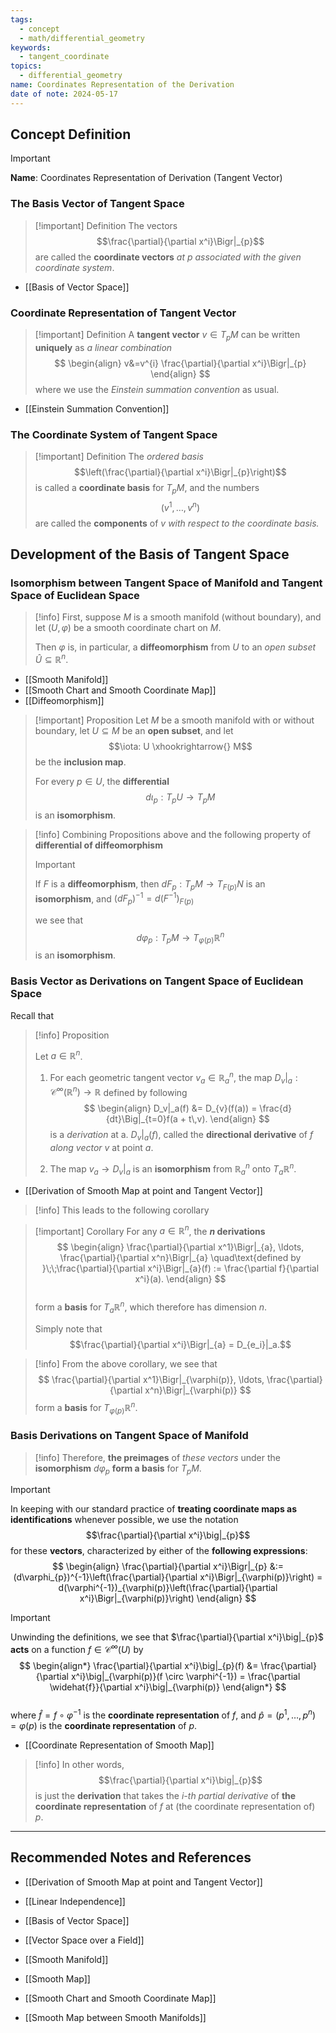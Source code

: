 ```yaml
---
tags:
  - concept
  - math/differential_geometry
keywords:
  - tangent_coordinate
topics:
  - differential_geometry
name: Coordinates Representation of the Derivation
date of note: 2024-05-17
---
```


## Concept Definition

>[!important]
>**Name**: Coordinates Representation of Derivation (Tangent Vector)


### The Basis Vector of Tangent Space


>[!important] Definition
>The vectors $$\frac{\partial}{\partial x^i}\Bigr|_{p}$$ 
> are called the **coordinate vectors** *at $p$* *associated with the given coordinate system*.

- [[Basis of Vector Space]]
### Coordinate Representation of Tangent Vector

>[!important] Definition
>A **tangent vector** $v \in T_{p}M$ can be written **uniquely** as *a linear combination*
>$$
> \begin{align}
> v&=v^{i} \frac{\partial}{\partial x^i}\Bigr|_{p}
> \end{align} 
>$$ 
>where we use the *Einstein summation convention* as usual. 

- [[Einstein Summation Convention]]

### The Coordinate System of Tangent Space 


>[!important] Definition
>The *ordered basis* $$\left(\frac{\partial}{\partial x^i}\Bigr|_{p}\right)$$  is called a **coordinate basis** for $T_{p}M$, and the numbers $$(v^1, \ldots, v^n)$$ are called the **components** of $v$ *with respect to the coordinate basis.*



## Development of the Basis of Tangent Space


### Isomorphism between Tangent Space of Manifold and Tangent Space of Euclidean Space

>[!info]
>First, suppose $M$ is a smooth manifold (without boundary), and let $(U, \varphi)$ be a smooth coordinate chart on $M$. 
>
>Then $\varphi$ is, in particular, a **diffeomorphism** from $U$ to an *open subset* $\widehat{U} \subseteq \mathbb{R}^n$. 

- [[Smooth Manifold]]
- [[Smooth Chart and Smooth Coordinate Map]]
- [[Diffeomorphism]]


>[!important] Proposition
>Let $M$ be a smooth manifold with or without boundary, let $U \subseteq M$ be an **open subset**, and let $$\iota: U \xhookrightarrow{} M$$ be the **inclusion map**. 
>
>For every $p \in U$, the **differential** $$d\iota_{p}: T_{p}U \rightarrow T_{p}M$$ is an **isomorphism**.

>[!info]
> Combining Propositions above  and the following property of **differential of diffeomorphism**
>>[!important]
>>If $F$ is a **diffeomorphism**, then $dF_{p}: T_{p}M \rightarrow T_{F(p)}N$ is an **isomorphism**, and
>>$(dF_{p})^{-1} = d(F^{-1})_{F(p)}$ 
> 
> we see that $$d\varphi_{p}: T_{p}M \rightarrow T_{\varphi(p)}\mathbb{R}^n$$ is an **isomorphism**.

### Basis Vector as Derivations on Tangent Space of Euclidean Space

Recall that 

>[!info] Proposition
>
> Let $a \in \mathbb{R}^n$.
> 1. For each geometric tangent vector $v_a \in \mathbb{R}_{a}^n$, the map $D_v|_a: \mathcal{C}^{\infty}(\mathbb{R}^n) \rightarrow \mathbb{R}$ defined by following 
> $$
> \begin{align}
> D_v|_a(f) &= D_{v}(f(a)) = \frac{d}{dt}\Big|_{t=0}f(a + t\,v).
> \end{align}
> $$
> is a *derivation* at a. $D_v|_a(f)$, called the **directional derivative** of $f$ *along vector* $v$ at point $a$. 
> 
> 2. The map $v_a \rightarrow D_v|_a$ is an **isomorphism** from $\mathbb{R}_{a}^n$ onto $T_{a}\mathbb{R}^n$.

 - [[Derivation of Smooth Map at point and Tangent Vector]]

>[!info]
>This leads to the following corollary

>[!important] Corollary
>For any $a \in \mathbb{R}^n$, the **$n$ derivations**
>$$
> \begin{align}
> \frac{\partial}{\partial x^1}\Bigr|_{a}, \ldots, \frac{\partial}{\partial x^n}\Bigr|_{a} \quad\text{defined by }\;\;\frac{\partial}{\partial x^i}\Bigr|_{a}(f) := \frac{\partial f}{\partial x^i}(a).
> \end{align}
>$$  
>form a  **basis** for $T_{a}\mathbb{R}^n$, which therefore has dimension $n$.
>
>Simply note that $$\frac{\partial}{\partial x^i}\Bigr|_{a} = D_{e_i}|_a.$$


>[!info]
>From the above corollary, we see that 
>$$
>\frac{\partial}{\partial x^1}\Bigr|_{\varphi(p)}, \ldots, \frac{\partial}{\partial x^n}\Bigr|_{\varphi(p)}
>$$
>form a **basis** for $T_{\varphi(p)}\mathbb{R}^n$.


### Basis Derivations on Tangent Space of Manifold


>[!info]
>Therefore, **the preimages** of *these vectors* under the **isomorphism** $d\varphi_p$ **form a basis** for $T_{p}M$.

>[!important]
> In keeping with our standard practice of **treating coordinate maps as identifications** whenever possible, we use the notation $$\frac{\partial}{\partial x^i}\big|_{p}$$  for these **vectors**, characterized by either of the **following expressions**:
> $$
> \begin{align}
> \frac{\partial}{\partial x^i}\Bigr|_{p} &:= (d\varphi_{p})^{-1}\left(\frac{\partial}{\partial x^i}\Bigr|_{\varphi(p)}\right)
> = d(\varphi^{-1})_{\varphi(p)}\left(\frac{\partial}{\partial x^i}\Bigr|_{\varphi(p)}\right) 
> \end{align}
>$$ 

>[!important]
>Unwinding the definitions, we see that $\frac{\partial}{\partial x^i}\big|_{p}$ **acts** on a function $f \in \mathcal{C}^{\infty}(U)$ by
>$$
> \begin{align*}
> \frac{\partial}{\partial x^i}\big|_{p}(f) &= \frac{\partial}{\partial x^i}\big|_{\varphi(p)}(f \circ \varphi^{-1}) =  \frac{\partial \widehat{f}}{\partial x^i}\big|_{\varphi(p)}
> \end{align*}
>$$  
>where $\widehat{f} = f \circ \varphi^{-1}$ is the **coordinate representation** of $f$, and $\widehat{p} = (p^1, \ldots, p^n) = \varphi(p)$ is the **coordinate representation** of $p$.

- [[Coordinate Representation of Smooth Map]]


>[!info]
>In other words,
>$$\frac{\partial}{\partial x^i}\big|_{p}$$ 
>is just the **derivation** that takes the *$i$-th partial derivative* of **the coordinate representation** of $f$ at (the coordinate representation of) $p$. 





-----------
##  Recommended Notes and References

- [[Derivation of Smooth Map at point and Tangent Vector]]

- [[Linear Independence]]
- [[Basis of Vector Space]]
- [[Vector Space over a Field]]


- [[Smooth Manifold]]
- [[Smooth Map]]
- [[Smooth Chart and Smooth Coordinate Map]]
- [[Smooth Map between Smooth Manifolds]]


